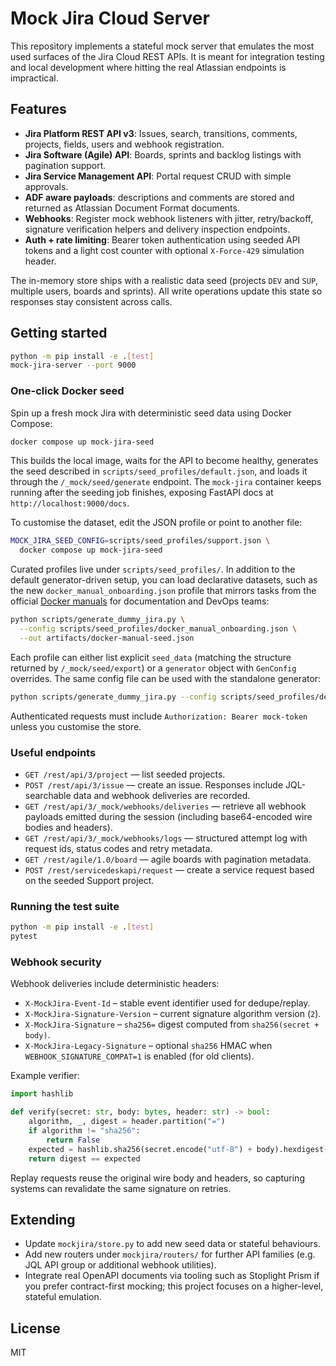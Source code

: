 # Mock Jira Cloud Server

This repository implements a stateful mock server that emulates the most used
surfaces of the Jira Cloud REST APIs. It is meant for integration testing and
local development where hitting the real Atlassian endpoints is impractical.

## Features

- **Jira Platform REST API v3**: Issues, search, transitions, comments,
  projects, fields, users and webhook registration.
- **Jira Software (Agile) API**: Boards, sprints and backlog listings with
  pagination support.
- **Jira Service Management API**: Portal request CRUD with simple approvals.
- **ADF aware payloads**: descriptions and comments are stored and returned as
  Atlassian Document Format documents.
- **Webhooks**: Register mock webhook listeners with jitter, retry/backoff,
  signature verification helpers and delivery inspection endpoints.
- **Auth + rate limiting**: Bearer token authentication using seeded API tokens
  and a light cost counter with optional `X-Force-429` simulation header.

The in-memory store ships with a realistic data seed (projects `DEV` and `SUP`,
multiple users, boards and sprints). All write operations update this state so
responses stay consistent across calls.

## Getting started

```bash
python -m pip install -e .[test]
mock-jira-server --port 9000
```

### One-click Docker seed

Spin up a fresh mock Jira with deterministic seed data using Docker Compose:

```bash
docker compose up mock-jira-seed
```

This builds the local image, waits for the API to become healthy, generates the
seed described in `scripts/seed_profiles/default.json`, and loads it through the
`/_mock/seed/generate` endpoint. The `mock-jira` container keeps running after
the seeding job finishes, exposing FastAPI docs at
`http://localhost:9000/docs`.

To customise the dataset, edit the JSON profile or point to another file:

```bash
MOCK_JIRA_SEED_CONFIG=scripts/seed_profiles/support.json \
  docker compose up mock-jira-seed
```

Curated profiles live under `scripts/seed_profiles/`. In addition to the
default generator-driven setup, you can load declarative datasets, such as the
new `docker_manual_onboarding.json` profile that mirrors tasks from the official
[Docker manuals](https://docs.docker.com/manuals/) for documentation and
DevOps teams:

```bash
python scripts/generate_dummy_jira.py \
  --config scripts/seed_profiles/docker_manual_onboarding.json \
  --out artifacts/docker-manual-seed.json
```

Each profile can either list explicit `seed_data` (matching the structure
returned by `/_mock/seed/export`) or a `generator` object with
`GenConfig` overrides. The same config file can be used with the standalone
generator:

```bash
python scripts/generate_dummy_jira.py --config scripts/seed_profiles/default.json
```

Authenticated requests must include `Authorization: Bearer mock-token` unless
you customise the store.

### Useful endpoints

- `GET /rest/api/3/project` — list seeded projects.
- `POST /rest/api/3/issue` — create an issue. Responses include JQL-searchable
  data and webhook deliveries are recorded.
- `GET /rest/api/3/_mock/webhooks/deliveries` — retrieve all webhook payloads
  emitted during the session (including base64-encoded wire bodies and headers).
- `GET /rest/api/3/_mock/webhooks/logs` — structured attempt log with request
  ids, status codes and retry metadata.
- `GET /rest/agile/1.0/board` — agile boards with pagination metadata.
- `POST /rest/servicedeskapi/request` — create a service request based on the
  seeded Support project.

### Running the test suite

```bash
python -m pip install -e .[test]
pytest
```

### Webhook security

Webhook deliveries include deterministic headers:

- `X-MockJira-Event-Id` – stable event identifier used for dedupe/replay.
- `X-MockJira-Signature-Version` – current signature algorithm version (`2`).
- `X-MockJira-Signature` – `sha256=` digest computed from
  `sha256(secret + body)`.
- `X-MockJira-Legacy-Signature` – optional `sha256` HMAC when
  `WEBHOOK_SIGNATURE_COMPAT=1` is enabled (for old clients).

Example verifier:

```python
import hashlib

def verify(secret: str, body: bytes, header: str) -> bool:
    algorithm, _, digest = header.partition("=")
    if algorithm != "sha256":
        return False
    expected = hashlib.sha256(secret.encode("utf-8") + body).hexdigest()
    return digest == expected
```

Replay requests reuse the original wire body and headers, so capturing systems
can revalidate the same signature on retries.

## Extending

- Update `mockjira/store.py` to add new seed data or stateful behaviours.
- Add new routers under `mockjira/routers/` for further API families (e.g. JQL
  API group or additional webhook utilities).
- Integrate real OpenAPI documents via tooling such as Stoplight Prism if you
  prefer contract-first mocking; this project focuses on a higher-level,
  stateful emulation.

## License

MIT
